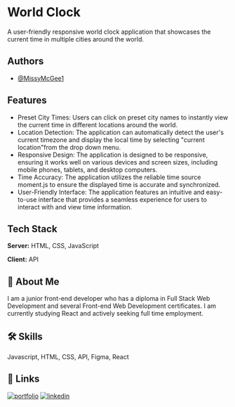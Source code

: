 
# World Clock

A user-friendly responsive world clock application that showcases the current time in multiple cities around the world. 


## Authors

- [@MissyMcGee1](https://www.github.com/MissyMcGee1)


## Features

- Preset City Times: Users can click on preset city names to instantly view the current time in different locations around the world. 
- Location Detection: The application can automatically detect the user's current timezone and display the local time by selecting "current location"from the drop down menu. 
- Responsive Design: The application is designed to be responsive, ensuring it works well on various devices and screen sizes, including mobile phones, tablets, and desktop computers.
- Time Accuracy: The application utilizes the reliable time source moment.js to ensure the displayed time is accurate and synchronized.
- User-Friendly Interface: The application features an intuitive and easy-to-use interface that provides a seamless experience for users to interact with and view time information.


## Tech Stack

**Server:** HTML, CSS, JavaScript

**Client:** API

## 🚀 About Me
I am a junior front-end developer who has a diploma in Full Stack Web Development and several Front-end Web Development certificates. I am currently studying React and actively seeking full time employment.


## 🛠 Skills
Javascript, HTML, CSS, API, Figma, React


## 🔗 Links
[![portfolio](https://img.shields.io/badge/my_portfolio-000?style=for-the-badge&logo=ko-fi&logoColor=white)](https://missymcgee.com/)
[![linkedin](https://img.shields.io/badge/linkedin-0A66C2?style=for-the-badge&logo=linkedin&logoColor=white)](https://www.linkedin.com/in/missy-mcgee/)



